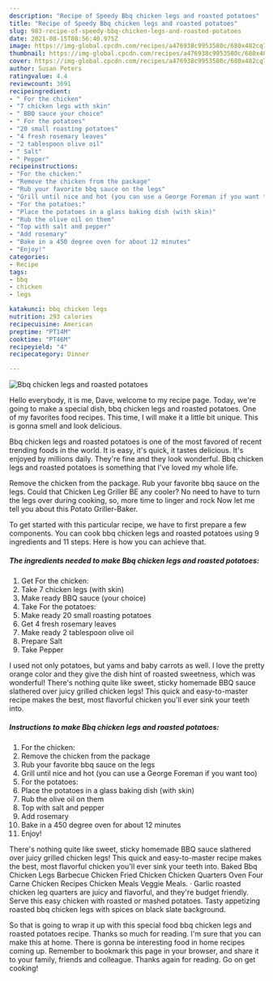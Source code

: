 ```yaml
---
description: "Recipe of Speedy Bbq chicken legs and roasted potatoes"
title: "Recipe of Speedy Bbq chicken legs and roasted potatoes"
slug: 983-recipe-of-speedy-bbq-chicken-legs-and-roasted-potatoes
date: 2021-08-15T08:56:40.975Z
image: https://img-global.cpcdn.com/recipes/a476938c9953580c/680x482cq70/bbq-chicken-legs-and-roasted-potatoes-recipe-main-photo.jpg
thumbnail: https://img-global.cpcdn.com/recipes/a476938c9953580c/680x482cq70/bbq-chicken-legs-and-roasted-potatoes-recipe-main-photo.jpg
cover: https://img-global.cpcdn.com/recipes/a476938c9953580c/680x482cq70/bbq-chicken-legs-and-roasted-potatoes-recipe-main-photo.jpg
author: Susan Peters
ratingvalue: 4.4
reviewcount: 3691
recipeingredient:
- " For the chicken"
- "7 chicken legs with skin"
- " BBQ sauce your choice"
- " For the potatoes"
- "20 small roasting potatoes"
- "4 fresh rosemary leaves"
- "2 tablespoon olive oil"
- " Salt"
- " Pepper"
recipeinstructions:
- "For the chicken:"
- "Remove the chicken from the package"
- "Rub your favorite bbq sauce on the legs"
- "Grill until nice and hot (you can use a George Foreman if you want too)"
- "For the potatoes:"
- "Place the potatoes in a glass baking dish (with skin)"
- "Rub the olive oil on them"
- "Top with salt and pepper"
- "Add rosemary"
- "Bake in a 450 degree oven for about 12 minutes"
- "Enjoy!"
categories:
- Recipe
tags:
- bbq
- chicken
- legs

katakunci: bbq chicken legs 
nutrition: 293 calories
recipecuisine: American
preptime: "PT14M"
cooktime: "PT46M"
recipeyield: "4"
recipecategory: Dinner

---
```



![Bbq chicken legs and roasted potatoes](https://img-global.cpcdn.com/recipes/a476938c9953580c/680x482cq70/bbq-chicken-legs-and-roasted-potatoes-recipe-main-photo.jpg)

Hello everybody, it is me, Dave, welcome to my recipe page. Today, we're going to make a special dish, bbq chicken legs and roasted potatoes. One of my favorites food recipes. This time, I will make it a little bit unique. This is gonna smell and look delicious.

Bbq chicken legs and roasted potatoes is one of the most favored of recent trending foods in the world. It is easy, it's quick, it tastes delicious. It's enjoyed by millions daily. They're fine and they look wonderful. Bbq chicken legs and roasted potatoes is something that I've loved my whole life.

Remove the chicken from the package. Rub your favorite bbq sauce on the legs. Could that Chicken Leg Griller BE any cooler? No need to have to turn the legs over during cooking, so, more time to linger and rock Now let me tell you about this Potato Griller-Baker.


To get started with this particular recipe, we have to first prepare a few components. You can cook bbq chicken legs and roasted potatoes using 9 ingredients and 11 steps. Here is how you can achieve that.

<!--inarticleads1-->

##### The ingredients needed to make Bbq chicken legs and roasted potatoes:

1. Get  For the chicken:
1. Take 7 chicken legs (with skin)
1. Make ready  BBQ sauce (your choice)
1. Take  For the potatoes:
1. Make ready 20 small roasting potatoes
1. Get 4 fresh rosemary leaves
1. Make ready 2 tablespoon olive oil
1. Prepare  Salt
1. Take  Pepper


I used not only potatoes, but yams and baby carrots as well. I love the pretty orange color and they give the dish hint of roasted sweetness, which was wonderful! There&#39;s nothing quite like sweet, sticky homemade BBQ sauce slathered over juicy grilled chicken legs! This quick and easy-to-master recipe makes the best, most flavorful chicken you&#39;ll ever sink your teeth into. 

<!--inarticleads2-->

##### Instructions to make Bbq chicken legs and roasted potatoes:

1. For the chicken:
1. Remove the chicken from the package
1. Rub your favorite bbq sauce on the legs
1. Grill until nice and hot (you can use a George Foreman if you want too)
1. For the potatoes:
1. Place the potatoes in a glass baking dish (with skin)
1. Rub the olive oil on them
1. Top with salt and pepper
1. Add rosemary
1. Bake in a 450 degree oven for about 12 minutes
1. Enjoy!


There&#39;s nothing quite like sweet, sticky homemade BBQ sauce slathered over juicy grilled chicken legs! This quick and easy-to-master recipe makes the best, most flavorful chicken you&#39;ll ever sink your teeth into. Baked Bbq Chicken Legs Barbecue Chicken Fried Chicken Chicken Quarters Oven Four Carne Chicken Recipes Chicken Meals Veggie Meals. · Garlic roasted chicken leg quarters are juicy and flavorful, and they&#39;re budget friendly. Serve this easy chicken with roasted or mashed potatoes. Tasty appetizing roasted bbq chicken legs with spices on black slate background. 

So that is going to wrap it up with this special food bbq chicken legs and roasted potatoes recipe. Thanks so much for reading. I'm sure that you can make this at home. There is gonna be interesting food in home recipes coming up. Remember to bookmark this page in your browser, and share it to your family, friends and colleague. Thanks again for reading. Go on get cooking!
